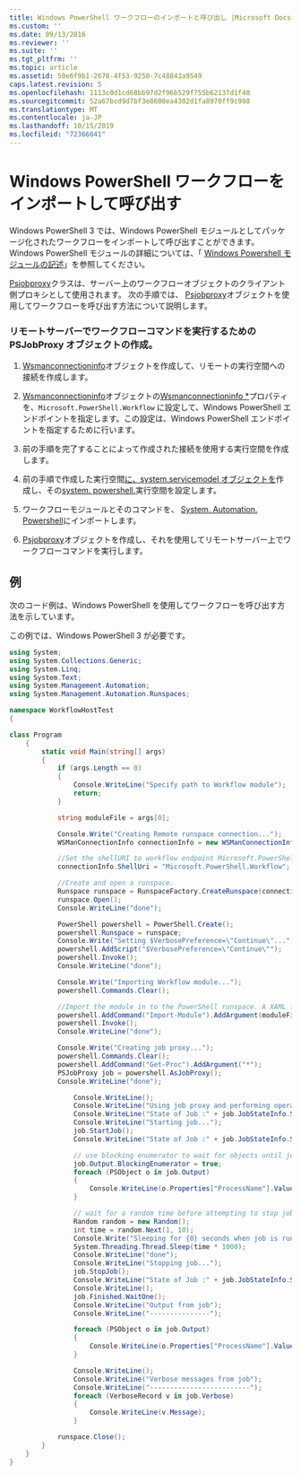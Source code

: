 ```yaml
---
title: Windows PowerShell ワークフローのインポートと呼び出し |Microsoft Docs
ms.custom: ''
ms.date: 09/13/2016
ms.reviewer: ''
ms.suite: ''
ms.tgt_pltfrm: ''
ms.topic: article
ms.assetid: 50e6f9b1-2678-4f53-9250-7c48843a9549
caps.latest.revision: 5
ms.openlocfilehash: 1113c0d1cd68bb97d2f96b529f755b62137d1f40
ms.sourcegitcommit: 52a67bcd9d7bf3e8600ea4302d1fa8970ff9c998
ms.translationtype: MT
ms.contentlocale: ja-JP
ms.lasthandoff: 10/15/2019
ms.locfileid: "72366041"
---
```

# <a name="importing-and-invoking-a-windows-powershell-workflow"></a>Windows PowerShell ワークフローをインポートして呼び出す

Windows PowerShell 3 では、Windows PowerShell モジュールとしてパッケージ化されたワークフローをインポートして呼び出すことができます。 Windows PowerShell モジュールの詳細については、「 [Windows Powershell モジュールの記述](../module/writing-a-windows-powershell-module.md)」を参照してください。

[Psjobproxy](/dotnet/api/System.Management.Automation.PSJobProxy)クラスは、サーバー上のワークフローオブジェクトのクライアント側プロキシとして使用されます。 次の手順では、 [Psjobproxy](/dotnet/api/System.Management.Automation.PSJobProxy)オブジェクトを使用してワークフローを呼び出す方法について説明します。

### <a name="creating-a-psjobproxy-object-to-execute-workflow-commands-on-a-remote-server"></a>リモートサーバーでワークフローコマンドを実行するための PSJobProxy オブジェクトの作成。

1. [Wsmanconnectioninfo](/dotnet/api/System.Management.Automation.Runspaces.WSManConnectionInfo)オブジェクトを作成して、リモートの実行空間への接続を作成します。

2. [Wsmanconnectioninfo](/dotnet/api/System.Management.Automation.Runspaces.WSManConnectionInfo)オブジェクトの[Wsmanconnectioninfo *](/dotnet/api/System.Management.Automation.Runspaces.WSManConnectionInfo.ShellUri)プロパティを、`Microsoft.PowerShell.Workflow` に設定して、Windows PowerShell エンドポイントを指定します。この設定は、Windows PowerShell エンドポイントを指定するために行います。

3. 前の手順を完了することによって作成された接続を使用する実行空間を作成します。

4. 前の手順で作成した実行空間[に、system.servicemodel オブジェクトを](/dotnet/api/System.Management.Automation.PowerShell)作成し、その[system. powershell.](/dotnet/api/System.Management.Automation.PowerShell.Runspace)実行空間を設定します。

5. ワークフローモジュールとそのコマンドを、 [System. Automation. Powershell](/dotnet/api/System.Management.Automation.PowerShell)にインポートします。

6. [Psjobproxy](/dotnet/api/System.Management.Automation.PSJobProxy)オブジェクトを作成し、それを使用してリモートサーバー上でワークフローコマンドを実行します。

## <a name="example"></a>例

次のコード例は、Windows PowerShell を使用してワークフローを呼び出す方法を示しています。

この例では、Windows PowerShell 3 が必要です。

```csharp
using System;
using System.Collections.Generic;
using System.Linq;
using System.Text;
using System.Management.Automation;
using System.Management.Automation.Runspaces;

namespace WorkflowHostTest
{

class Program
    {
        static void Main(string[] args)
        {
            if (args.Length == 0)
            {
                Console.WriteLine("Specify path to Workflow module");
                return;
            }

            string moduleFile = args[0];

            Console.Write("Creating Remote runspace connection...");
            WSManConnectionInfo connectionInfo = new WSManConnectionInfo();

            //Set the shellURI to workflow endpoint Microsoft.PowerShell.Workflow
            connectionInfo.ShellUri = "Microsoft.PowerShell.Workflow";

            //Create and open a runspace.
            Runspace runspace = RunspaceFactory.CreateRunspace(connectionInfo);
            runspace.Open();
            Console.WriteLine("done");

            PowerShell powershell = PowerShell.Create();
            powershell.Runspace = runspace;
            Console.Write("Setting $VerbosePreference=\"Continue\"...");
            powershell.AddScript("$VerbosePreference=\"Continue\"");
            powershell.Invoke();
            Console.WriteLine("done");

            Console.Write("Importing Workflow module...");
            powershell.Commands.Clear();

            //Import the module in to the PowerShell runspace. A XAML file could also be imported directly by using Import-Module.
            powershell.AddCommand("Import-Module").AddArgument(moduleFile);
            powershell.Invoke();
            Console.WriteLine("done");

            Console.Write("Creating job proxy...");
            powershell.Commands.Clear();
            powershell.AddCommand("Get-Proc").AddArgument("*");
            PSJobProxy job = powershell.AsJobProxy();
            Console.WriteLine("done");

                Console.WriteLine();
                Console.WriteLine("Using job proxy and performing operations...");
                Console.WriteLine("State of Job :" + job.JobStateInfo.State.ToString());
                Console.WriteLine("Starting job...");
                job.StartJob();
                Console.WriteLine("State of Job :" + job.JobStateInfo.State.ToString());

                // use blocking enumerator to wait for objects until job finishes
                job.Output.BlockingEnumerator = true;
                foreach (PSObject o in job.Output)
                {
                    Console.WriteLine(o.Properties["ProcessName"].Value.ToString());
                }

                // wait for a random time before attempting to stop job
                Random random = new Random();
                int time = random.Next(1, 10);
                Console.Write("Sleeping for {0} seconds when job is running on another thread...", time);
                System.Threading.Thread.Sleep(time * 1000);
                Console.WriteLine("done");
                Console.WriteLine("Stopping job...");
                job.StopJob();
                Console.WriteLine("State of Job :" + job.JobStateInfo.State.ToString());
                Console.WriteLine();
                job.Finished.WaitOne();
                Console.WriteLine("Output from job");
                Console.WriteLine("---------------");

                foreach (PSObject o in job.Output)
                {
                    Console.WriteLine(o.Properties["ProcessName"].Value.ToString());
                }

                Console.WriteLine();
                Console.WriteLine("Verbose messages from job");
                Console.WriteLine("-------------------------");
                foreach (VerboseRecord v in job.Verbose)
                {
                    Console.WriteLine(v.Message);
                }

            runspace.Close();
        }
    }
}

```
